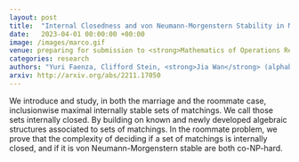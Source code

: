 ```yaml
---
layout: post
title:  "Internal Closedness and von Neumann-Morgenstern Stability in Matching Theory: Structures and Complexity"
date:   2023-04-01 00:00:00 +00:00
image: /images/marco.gif
venue: preparing for submission to <strong>Mathematics of Operations Research</strong> and to <strong>ACM Conference on Economics and Computation (EC)</strong>.
categories: research
authors: "Yuri Faenza, Clifford Stein, <strong>Jia Wan</strong> (alphabetical order)"
arxiv: http://arxiv.org/abs/2211.17050
---
```

We introduce and study, in both the marriage and the roommate case, inclusionwise maximal internally stable sets of matchings. We call those sets internally closed. By building on known and newly developed algebraic structures associated to sets of matchings. In the roommate problem, we prove that the complexity of deciding if a set of matchings is internally closed, and if it is von Neumann-Morgenstern stable are both co-NP-hard.
